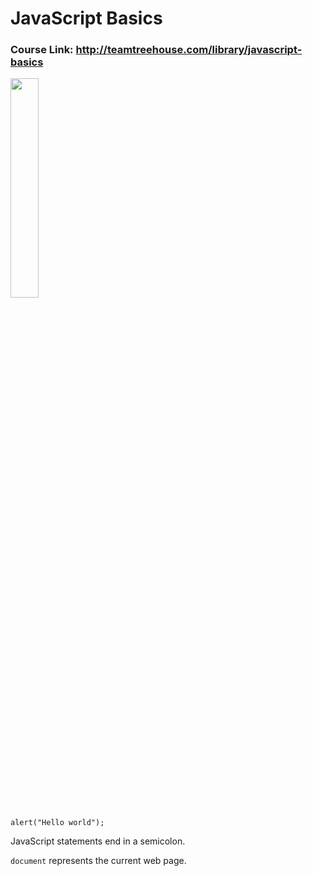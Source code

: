 # JavaScript Basics
### Course Link: http://teamtreehouse.com/library/javascript-basics

<a href="http://referrals.trhou.se/rdrakey" target="_blank">
<img src="https://static.teamtreehouse.com/assets/content/referral-badge-grn.png" style="width:30%;height:30%;"/>
</a>


```alert("Hello world");```

JavaScript statements end in a semicolon.

```document``` represents the current web page.
